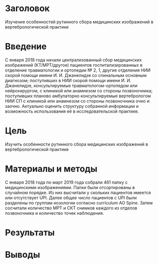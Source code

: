 # Заголовок

Изучение особенностей рутинного сбора медицинских изображений в вертебрологической практике

# Введение

С января 2018 года начали централизованный сбор медицинских изображений (КТ/МРТ/другое) пациентов госпитализированных в отделение 
травматологии и ортопедии № 2, 1, другие отделения НИИ скорой помощи имени И. И. Джанелидзе со спинальным основным диагнозом; 
поступивших в НИИ скорой помощи имени И. И. Джанелидзе, консультируемые травматологом-ортопедом или нейрохирургом, с клиникой или 
анамнезом со стороны позвоночника; поступивших планово амбулаторно консультируемые вертебрологом НИИ СП с клиникой или анамнезом со 
стороны позвоночника очно и заочно. 
Актуально оценить структуру собранной информации и возможность использования её в исследовательской практике. 

# Цель

Изучить особенности рутинного сбора медицинских изображений в вертебрологической практике

# Материалы и методы

С января 2018 года по март 2019 года собрали 461 папку с медицинскими изображениями. Папки были отсортированы в случайном порядке.
Из них высчитали у скольких пациентов имеется или отсутствует UPI. Далее общее число пациентов с UPI были разделены по группам нозологии
согласно curriculum AO Spine. Затем сосчитали количество МРТ и СКТ снимков каждого из отделов позвоночника и количество точек наблюдения.

# Результаты



# Выводы


